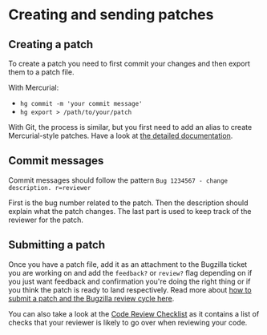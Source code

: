 # Creating and sending patches <!--TODO: (in the future: Making Pull Requests)-->

<!-- TODO: this will need to be updated in the future when we move to GitHub -->

## Creating a patch

To create a patch you need to first commit your changes and then export them to a patch file.

With Mercurial:
* `hg commit -m 'your commit message'`
* `hg export > /path/to/your/patch`

With Git, the process is similar, but you first need to add an alias to create Mercurial-style patches. Have a look at [the detailed documentation](https://developer.mozilla.org/en-US/docs/Tools/Contributing#Creating_a_patch_to_check_in).

## Commit messages

Commit messages should follow the pattern `Bug 1234567 - change description. r=reviewer`

First is the bug number related to the patch. Then the description should explain what the patch changes. The last part is used to keep track of the reviewer for the patch.

## Submitting a patch

Once you have a patch file, add it as an attachment to the Bugzilla ticket you are working on and add the `feedback?` or `review?` flag depending on if you just want feedback and confirmation you're doing the right thing or if you think the patch is ready to land respectively. Read more about [how to submit a patch and the Bugzilla review cycle here](https://developer.mozilla.org/en-US/docs/Developer_Guide/How_to_Submit_a_Patch).

You can also take a look at the [Code Review Checklist](./code-reviews.md) as it contains a list of checks that your reviewer is likely to go over when reviewing your code.
